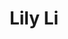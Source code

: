 ---
layout: page
title: Lily Li
description: PhD Student
redirect: https://www.linkedin.com/in/xinyi-lily-li/
img: /assets/img/xml5187.jpg
importance: 4
category: current
---
